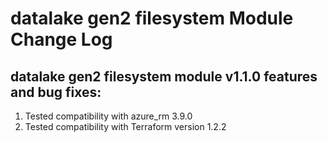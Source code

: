 # datalake gen2 filesystem Module Change Log

## datalake gen2 filesystem module v1.1.0 features and bug fixes:


1. Tested compatibility with azure_rm 3.9.0
2. Tested compatibility with Terraform version 1.2.2


